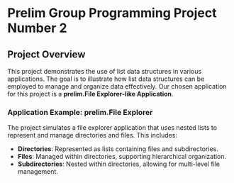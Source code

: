# Prelim Group Programming Project Number 2

## Project Overview

This project demonstrates the use of list data structures in various applications. The goal is to illustrate how list data structures can be employed to manage and organize data effectively. Our chosen application for this project is a **prelim.File Explorer-like Application**.

### Application Example: prelim.File Explorer

The project simulates a file explorer application that uses nested lists to represent and manage directories and files. This includes:

- **Directories**: Represented as lists containing files and subdirectories.
- **Files**: Managed within directories, supporting hierarchical organization.
- **Subdirectories**: Nested within directories, allowing for multi-level file management.


